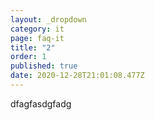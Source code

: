 ```yaml
---
layout: _dropdown
category: it
page: faq-it
title: "2"
order: 1
published: true
date: 2020-12-28T21:01:08.477Z
---
```

dfagfasdgfadg